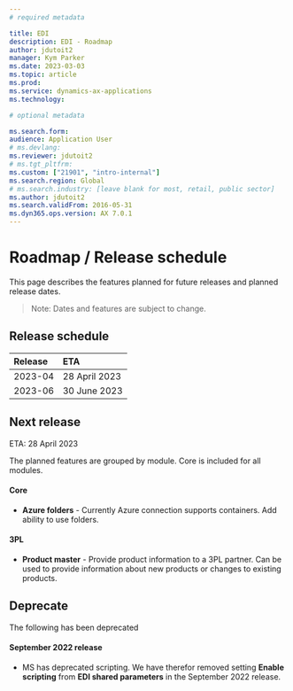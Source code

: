 ```yaml
---
# required metadata

title: EDI
description: EDI - Roadmap
author: jdutoit2
manager: Kym Parker
ms.date: 2023-03-03
ms.topic: article
ms.prod: 
ms.service: dynamics-ax-applications
ms.technology: 

# optional metadata

ms.search.form:  
audience: Application User
# ms.devlang: 
ms.reviewer: jdutoit2
# ms.tgt_pltfrm: 
ms.custom: ["21901", "intro-internal"]
ms.search.region: Global
# ms.search.industry: [leave blank for most, retail, public sector]
ms.author: jdutoit2
ms.search.validFrom: 2016-05-31
ms.dyn365.ops.version: AX 7.0.1
---
```


# 	Roadmap / Release schedule

This page describes the features planned for future releases and planned release dates.

> Note: Dates and features are subject to change.


## Release schedule

Release			| ETA
:--			|:--
2023-04			| 28 April 2023
2023-06			| 30 June 2023


## Next release
ETA: 28 April 2023

The planned features are grouped by module. Core is included for all modules.

#### Core
- **Azure folders** - Currently Azure connection supports containers. Add ability to use folders.

#### 3PL
- **Product master** - Provide product information to a 3PL partner. Can be used to provide information about new products or changes to existing products.



## Deprecate
The following has been deprecated

#### September 2022 release
- MS has deprecated scripting. We have therefor removed setting **Enable scripting** from **EDI shared parameters** in the September 2022 release.
